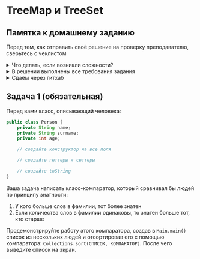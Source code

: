 # TreeMap и TreeSet

## Памятка к домашнему заданию

Перед тем, как отправить своё решение на проверку преподавателю, сверьтесь с чеклистом

<details>
  <summary> Что делать, если возникли сложности? </summary>

И это здорово! Если их преодолевать правильно, то можно получить большую образовательную пользу для себя. Периодическое
возникновение вопросов, недопонимание пройденного материала - нормальная и неотъемлемая часть обучения. А мы здесь,
чтобы помочь вам пройти этот путь.

### Что делать, если непонятна теория?

1. Если подобный вопрос разбирался на лекции, посмотрите еще раз раздел с этой темой в видеозаписи.
1. Если вопрос не решился, попробуйте поискать ответ самостоятельно в интернете, этот навык пригодится вам в работе.
1. Если самостоятельно разобраться не удалось, задайте вопрос в общем чате, мы обязательно поможем.

### Что делать, если непонятно условие задания?

1. Прежде чем задать вопрос по условию задачи, перечитайте его ещё раз и убедитесь, что в тексте условия нет прямого
   ответа на этот вопрос. Умение работать с текстом - важный навык работы с информацией.
1. Если ответа на свой вопрос в тексте условия не увидели, задайте его в общем чате, мы раскроем детали условия
   подробнее. Не забудьте при этом скинуть и ссылку на условие задания, про которую у вас вопрос.

### Что делать,если не получается задача?

Если ваша проблема это **ошибка компиляции** (подчёркивает красным, не даёт запустить программу), сборки проекта, CI и
прочие подобные ошибки, то:

1. Найдите и прочитайте текст ошибки, который вам подсвечивает реплит, идея (или логи); "подчёркивает красным" - это не
   описание ошибки.
1. Попробуйте понять текст ошибки, при необходимости воспользуйтесь переводчиком. Нестрашно, если вы переведёте неточно,
   тут главное сам процесс: со временем и с нашей помощью вы будете это делать лучше и лучше, но, пропуская этот этап,
   вы не сможете научиться это делать.
1. Если не получилось понять ошибку по её тексту, попробуйте её загуглить и изучить подобную ошибку у других людей.
   Попробуйте примерить решения их проблем на свой код. Соотнесите найденные описания ошибки с пройденной теорией.
1. Если все равно вашу трудности не разрешились, напишите в общий чат, обязательно указав:
    1. Название задачи и ссылку на условие
    1. Ссылку на вашу работу
    1. Текст и скриншот (не фотография) ошибки.
    1. Ваши размышления и описание шагов, которые вы совершили для решения.

Если ваша проблема это **ошибка исполнения** (программа умирает уже после запуска) или она **отрабатывает неправильно**,
то:

1. Воспользуйтесь отладчиком для пошагового анализа работы вашей программы. Так вы либо убедитесь в неправильности
   придуманного вами алгоритма или найдёте конкретное место, где ожидаемое поведение программы разошлось с фактическим.
1. Если проблему найти не получилось, напишите в общий чат, обязательно указав:
    1. Название задачи и ссылку на условие
    1. Ссылку на вашу работу
    1. Конкретное и подробное описание проблемы или затруднения при решении задачи ("Помогите что не так" - это не
       описание)
    1. Подробное описание вашего анализа программы с помощью отладчика вместе со скринами
    1. Ваши размышления и описание шагов, которые вы совершили для решения.

  ---

</details>

<details>
  <summary> В решении выполнены все требования задания </summary>

Убедитесь, что все требования задания выполнены. Для этого перед отправкой внимательно прочтите весь текст условия
задания и соотнесите сказанное в нём с вашим решением. Навык самопроверки работы перед ревью пригодится вам как при
обучении, так и на работе.

  ---

</details>

<details>
  <summary>Сдаём через гитхаб </summary>

Время пришло познакомиться с профессиональными инструментами для контроля версий вашего кода. Теперь мы не сдаём
домашние задания в реплите, а заливаем проект из идеи сразу же в публичный гитхаб-репозиторий. Одна задача - один
репозиторий.

Для того чтобы в репозитории не отслеживался всякий мусор, не забывайте добавлять `.gitignore`.
В нём должны игнорироваться файлы идеи (правила `*.iml` и `.idea`), папки для автогенерируемых результатов сборки (`out`
, позже - `target`).
Этот файл должен находиться в корне вашего репозитория, а сам репозиторий должен быть инициализирован в корне вашего
проекта.
Т.е. открывая репозиторий вы должны сразу видеть папку `src`.
Если вы забыли проигнорировать какие-либо файлы и они попали в репозиторий, используйте команду `git rm`.

</details>

## Задача 1 (обязательная)

Перед вами класс, описывающий человека:

```java
public class Person {
    private String name;
    private String surname;
    private int age;

    // создайте конструктор на все поля

    // создайте геттеры и сеттеры

    // создайте toString
}
```

Ваша задача написать класс-компаратор, который сравнивал бы людей по принципу знатности:

1. У кого больше слов в фамилии, тот более знатен
2. Если количества слов в фамилии одинаковы, то знатен больше тот, кто старше

Продемонстрируйте работу этого компаратора, создав в `Main.main()` список из нескольких людей и отсортировав его с
помощью компаратора: `Collections.sort(СПИСОК, КОМПАРАТОР)`. После чего выведите список на экран. 

